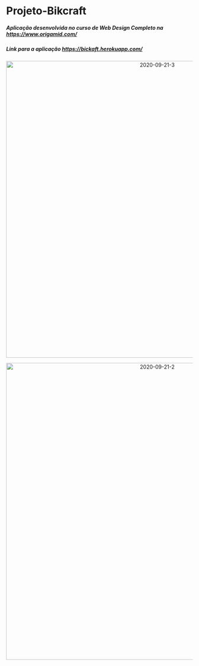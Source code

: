 # Projeto-Bikcraft

##### Aplicação desenvolvida no curso de Web Design Completo na <https://www.origamid.com/>

##### Link para a aplicação <https://bickaft.herokuapp.com/>

<p align="center">
    <img src="https://i.ibb.co/1Gw01Xc/2020-09-21-3.png" 
    alt="2020-09-21-3" border="0" width="800">
</p>

<p align="center">
    <img src="https://i.ibb.co/kg0YJY1/2020-09-21-2.png" 
    alt="2020-09-21-2" border="0" width="800">
</p>